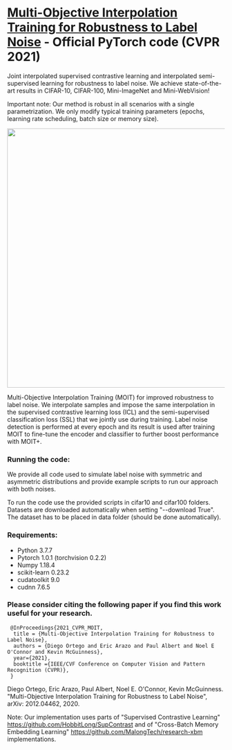 # <a href="https://arxiv.org/abs/2012.04462" target="_blank"> Multi-Objective Interpolation Training for Robustness to Label Noise</a> - Official PyTorch code (CVPR 2021)

Joint interpolated supervised contrastive learning and interpolated semi-supervised learning for robustness to label noise. We achieve state-of-the-art results in CIFAR-10, CIFAR-100, Mini-ImageNet and Mini-WebVision!

Important note: Our method is robust in all scenarios with a single parametrization. We only modify typical training parameters (epochs, learning rate scheduling, batch size or memory size).

<img src="./Overview.png" width="600">

Multi-Objective Interpolation Training (MOIT) for improved robustness to label noise. We interpolate samples and impose the same interpolation in the supervised contrastive learning loss (ICL) and the semi-supervised classification loss (SSL) that we jointly use during training. Label noise detection is performed at every epoch and its result is used after training MOIT to fine-tune the encoder and classifier to further boost performance with MOIT+.


### Running the code:
We provide all code used to simulate label noise with symmetric and asymmetric distributions and provide example scripts to run our approach with both noises.

To run the code use the provided scripts in cifar10 and cifar100 folders. Datasets are downloaded automatically when setting "--download True". The dataset has to be placed in data folder (should be done automatically).

### Requirements:
* Python 3.7.7
* Pytorch 1.0.1 (torchvision 0.2.2)
* Numpy 1.18.4
* scikit-learn 0.23.2
* cudatoolkit 9.0
* cudnn 7.6.5

### Please consider citing the following paper if you find this work useful for your research.

```
 @InProceedings{2021_CVPR_MOIT,
  title = {Multi-Objective Interpolation Training for Robustness to Label Noise},
  authors = {Diego Ortego and Eric Arazo and Paul Albert and Noel E O'Connor and Kevin McGuinness},
  year={2021},
  booktitle ={IEEE/CVF Conference on Computer Vision and Pattern Recognition (CVPR)},
 } 
```

Diego Ortego, Eric Arazo, Paul Albert, Noel E. O'Connor, Kevin McGuinness. "Multi-Objective Interpolation Training for Robustness to Label Noise", arXiv: 2012.04462, 2020.


Note: Our implementation uses parts of "Supervised Contrastive Learning" https://github.com/HobbitLong/SupContrast and of "Cross-Batch Memory Embedding Learning" https://github.com/MalongTech/research-xbm implementations.


